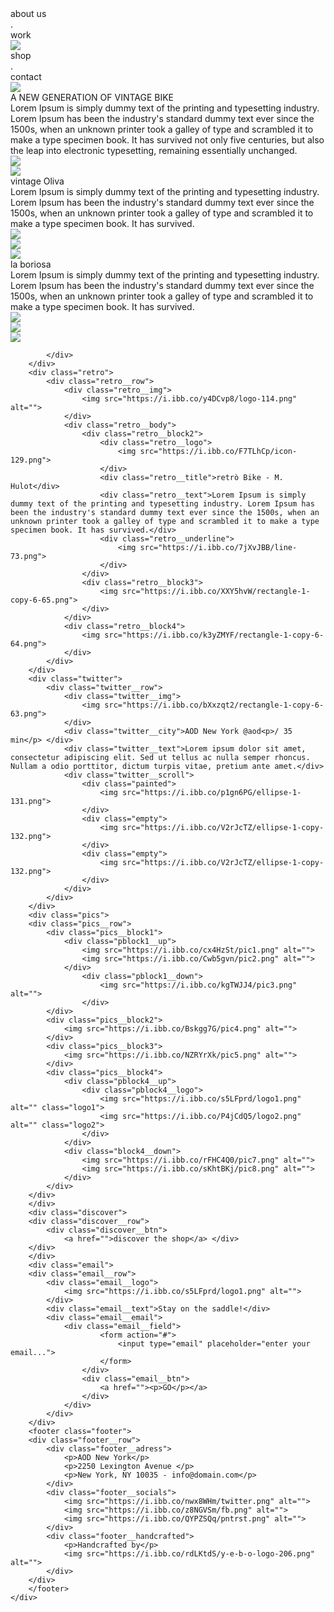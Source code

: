<!DOCTYPE html>
<html lang="en">
<head>
	<meta charset="UTF-8">
	<meta name="viewport" content="width=device-width, initial-scale=1.0">
	<title>Bicycle</title>
	<link rel="stylesheet" href="css/style.css">
	<link rel="preconnect" href="https://fonts.googleapis.com">
	<link rel="preconnect" href="https://fonts.gstatic.com" crossorigin>
	<link href="https://fonts.googleapis.com/css2?family=Lato:wght@400;700&display=swap" rel="stylesheet">
</head>
<body>
	<div class="site">
		<div class="header">
			<div class="header__about">
				<div class="header__textleft text1">about us</div>
				<div class="header__dot">.</div>
				<div class="header__textleft text1">work</div>
				<div class="header__logo">
					<img src="https://i.ibb.co/s5LFprd/logo1.png">
				</div>
				<div class="header__textright text1">shop</div>
				<div class="header__dot">.</div>
				<div class="header__textright text1">contact</div>
			</div>
		</div>
		<div class="newgen">
				<div class="newgen__logo">
					<img src="https://i.ibb.co/9trmxmg/icon-2.png">
				</div>
				<div class="newgen__title title">A NEW GENERATION OF VINTAGE BIKE</div>
				<div class="newgen__text text">Lorem Ipsum is simply dummy text of the printing and typesetting industry. Lorem Ipsum has been the industry's standard dummy text ever since the 1500s, when an unknown printer took a galley of type and scrambled it to make a type specimen book. It has survived not only five centuries, but also the leap into electronic typesetting, remaining essentially unchanged.</div>
		</div>
		<div class="oliva">
			<div class="oliva__row">
				<div class="oliva__img">
					<div class="oliva__img1">
						<img src="https://i.ibb.co/QPwvMVs/logo-4.png">
					</div>
				</div>
				<div class="oliva__body">
					<div class="oliva__block1">
						<div class="block1__logo">
							<img src="https://i.ibb.co/VSJ51sq/icon-3.png">
						</div>
						<div class="block1__title title">vintage Oliva</div>
						<div class="block1__text text">Lorem Ipsum is simply dummy text of the printing and typesetting industry. Lorem Ipsum has been the industry's standard dummy text ever since the 1500s, when an unknown printer took a galley of type and scrambled it to make a type specimen book. It has survived.</div>
						<div class="block1__underline">
							<img src="https://i.ibb.co/7jXvJBB/line-73.png">
						</div>
					</div>
					<div class="oliva__block2">
						<img src="https://i.ibb.co/hcnkyZP/rectangle-2.png" >
					</div>
				</div>
			</div>
		</div>
		<div class="boriosa">
			<div class="boriosa__body">
				<div class="boriosa__block1">
					<div class="block1__logo">
						<img src="https://i.ibb.co/8c9vRQt/icon-93.png">
					</div>
					<div class="boriosa__title title">la boriosa</div>
					<div class="boriosa__text text">Lorem Ipsum is simply dummy text of the printing and typesetting industry. Lorem Ipsum has been the industry's standard dummy text ever since the 1500s, when an unknown printer took a galley of type and scrambled it to make a type specimen book. It has survived.</div>
					<div class="boriosa__underline">
						<img src="https://i.ibb.co/7jXvJBB/line-73.png">
					</div>
				</div>
				<div class="boriosa__block2">
					<img src="https://i.ibb.co/ZgD05fL/rectangle-1-copy-3-59.png">
				</div>
			</div>
			<div class="boriosa__row">
				<div class="boriosa__img">
					<div class="boriosa__img1">
						<img src="https://i.ibb.co/02hrQyy/logo-83.png">
					</div>
				</div>
				
			</div>
		</div>
		<div class="retro">
			<div class="retro__row">
				<div class="retro__img">
					<img src="https://i.ibb.co/y4DCvp8/logo-114.png" alt="">
				</div>
				<div class="retro__body">
					<div class="retro__block2">
						<div class="retro__logo">
							<img src="https://i.ibb.co/F7TLhCp/icon-129.png">
						</div>
						<div class="retro__title">retrò Bike - M. Hulot</div>
						<div class="retro__text">Lorem Ipsum is simply dummy text of the printing and typesetting industry. Lorem Ipsum has been the industry's standard dummy text ever since the 1500s, when an unknown printer took a galley of type and scrambled it to make a type specimen book. It has survived.</div>
						<div class="retro__underline">
							<img src="https://i.ibb.co/7jXvJBB/line-73.png">
						</div>
					</div>
					<div class="retro__block3">
						<img src="https://i.ibb.co/XXY5hvW/rectangle-1-copy-6-65.png">
					</div>
				</div>
				<div class="retro__block4">
					<img src="https://i.ibb.co/k3yZMYF/rectangle-1-copy-6-64.png">
				</div>
			</div>
		</div>
		<div class="twitter">
			<div class="twitter__row">
				<div class="twitter__img">
					<img src="https://i.ibb.co/bXxzqt2/rectangle-1-copy-6-63.png">
				</div>
				<div class="twitter__city">AOD New York @aod<p>/ 35 min</p> </div>
				<div class="twitter__text">Lorem ipsum dolor sit amet, consectetur adipiscing elit. Sed ut tellus ac nulla semper rhoncus. Nullam a odio porttitor, dictum turpis vitae, pretium ante amet.</div>
				<div class="twitter__scroll">
					<div class="painted">
						<img src="https://i.ibb.co/p1gn6PG/ellipse-1-131.png">
					</div>
					<div class="empty">
						<img src="https://i.ibb.co/V2rJcTZ/ellipse-1-copy-132.png">
					</div>
					<div class="empty">
						<img src="https://i.ibb.co/V2rJcTZ/ellipse-1-copy-132.png">
					</div>
				</div>
			</div>
		</div>	
		<div class="pics">
		<div class="pics__row">
			<div class="pics__block1">
				<div class="pblock1__up">
					<img src="https://i.ibb.co/cx4HzSt/pic1.png" alt="">
					<img src="https://i.ibb.co/Cwb5gvn/pic2.png" alt="">
				</div>
					<div class="pblock1__down">
						<img src="https://i.ibb.co/kgTWJJ4/pic3.png" alt="">
					</div>
			</div>
			<div class="pics__block2">
				<img src="https://i.ibb.co/Bskgg7G/pic4.png" alt="">
			</div>
			<div class="pics__block3">
				<img src="https://i.ibb.co/NZRYrXk/pic5.png" alt="">
			</div>
			<div class="pics__block4">
				<div class="pblock4__up">
					<div class="pblock4__logo">
						<img src="https://i.ibb.co/s5LFprd/logo1.png" alt="" class="logo1">
						<img src="https://i.ibb.co/P4jCdQ5/logo2.png" alt="" class="logo2">
					</div>
				</div>
				<div class="block4__down">
					<img src="https://i.ibb.co/rFHC4Q0/pic7.png" alt="">
					<img src="https://i.ibb.co/sKhtBKj/pic8.png" alt="">
				</div>
			</div>
		</div>
		</div>
		<div class="discover">
		<div class="discover__row">
			<div class="discover__btn">
				<a href="">discover the shop</a> </div>
		</div>
		</div>
		<div class="email">
		<div class="email__row">
			<div class="email__logo">
				<img src="https://i.ibb.co/s5LFprd/logo1.png" alt="">
			</div>
			<div class="email__text">Stay on the saddle!</div>
			<div class="email__email">
				<div class="email__field">
						<form action="#">
							<input type="email" placeholder="enter your email...">
						</form>
					</div>
					<div class="email__btn">
						<a href=""><p>GO</p></a>
					</div>
				</div>
			</div>
		</div>
		<footer class="footer">
		<div class="footer__row">
			<div class="footer__adress">
				<p>AOD New York</p>
				<p>2250 Lexington Avenue </p>
				<p>New York, NY 10035 - info@domain.com</p>
			</div>
			<div class="footer__socials">
				<img src="https://i.ibb.co/nwx8WHm/twitter.png" alt="">
				<img src="https://i.ibb.co/z8NGVSm/fb.png" alt="">
				<img src="https://i.ibb.co/QYPZSQq/pntrst.png" alt="">
			</div>
			<div class="footer__handcrafted">
				<p>Handcrafted by</p>
				<img src="https://i.ibb.co/rdLKtdS/y-e-b-o-logo-206.png" alt="">
			</div>
		</div>
		</footer>
	</div>
</body>
</html>
